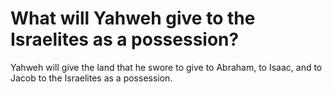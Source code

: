 # What will Yahweh give to the Israelites as a possession?

Yahweh will give the land that he swore to give to Abraham, to Isaac, and to Jacob to the Israelites as a possession.
